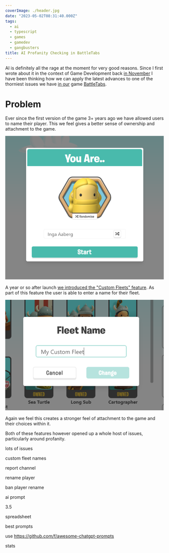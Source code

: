 ```yaml
---
coverImage: ./header.jpg
date: "2023-05-02T08:31:40.000Z"
tags:
  - ai
  - typescript
  - games
  - gamedev
  - gangbusters
title: AI Profanity Checking in BattleTabs
---
```


AI is definitely all the rage at the moment for very good reasons. Since I first wrote about it in the context of Game Development back [in November](https://mikecann.co.uk/posts/ai-and-the-future-of-game-development) I have been thinking how we can apply the latest advances to one of the thorniest issues we have [in our](https://gangbusters.io/) game [BattleTabs](https://battletabs.io/).

# Problem

Ever since the first version of the game 3+ years ago we have allowed users to name their player. This we feel gives a better sense of ownership and attachment to the game.

[![](./signup.png)](./signup.png)

A year or so after launch [we introduced the "Custom Fleets" feature](https://mikecann.co.uk/posts/battletabs-ships-and-fleets-update). As part of this feature the user is able to enter a name for their fleet.

[![](./fleet-name.png)](./fleet-name.png)

Again we feel this creates a stronger feel of attachment to the game and their choices within it.

Both of these features however opened up a whole host of issues, particularly around profanity.

lots of issues

custom fleet names

report channel

rename player

ban player rename

ai prompt

3.5

spreadsheet

best prompts

use https://github.com/f/awesome-chatgpt-prompts

stats
